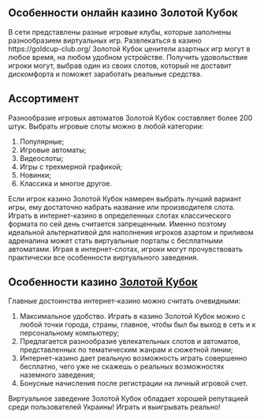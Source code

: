 <h2>Особенности онлайн казино Золотой Кубок</h2>
<p>В сети представлены разные игровые клубы, которые заполнены разнообразием виртуальных игр. Развлекаться в казино https://goldcup-club.org/ Золотой Кубок ценители азартных игр могут в любое время, на любом удобном устройстве. Получить удовольствие игроки могут, выбрав один из своих слотов, который не доставит дискомфорта и поможет заработать реальные средства.</p>
<h2>Ассортимент</h2>
<p>Разнообразие игровых автоматов Золотой Кубок составляет более 200 штук. Выбрать игровые слоты можно в любой категории:</p>
<ol>
  <li>Популярные;</li>
  <li>Игровые автоматы;</li>
  <li>Видеослоты;</li>
  <li>Игры с трехмерной графикой;</li>
  <li>Новинки;</li>
  <li>Классика и многое другое.</li>
</ol>

Если игрок казино Золотой Кубок намерен выбрать лучший вариант игры, ему достаточно набрать название или производителя слота. Играть в интернет-казино в определенных слотах классического формата по сей день считается запрещенным. Именно поэтому идеальной альтернативой для наполнения игроков азартом и приливом адреналина может стать виртуальные порталы с бесплатными автоматами. Играя в интернет-слотах, игроки могут прочувствовать практически все особенности виртуального заведения.</p>
<h2>Особенности казино <a href="https://goldcup-club.org/ru/glavnaya/">Золотой Кубок</a></h2>
<p>Главные достоинства интернет-казино можно считать очевидными:
<ol>
  <li>Максимальное удобство. Играть в казино Золотой Кубок можно с любой точки города, страны, главное, чтобы был бы выход в сеть и к персональному компьютеру;</li>
  <li>Предлагается разнообразие увлекательных слотов и автоматов, представленных по тематическим жанрам и сюжетной линии;</li>
  <li>Интернет-казино дает реальную возможность играть совершенно бесплатно, чего уже не скажешь о реальных возможностях наземного заведения;</li>
  <li>Бонусные начисления после регистрации на личный игровой счет.</li>
</ol>
Виртуальное заведение Золотой Кубок обладает хорошей репутацией среди пользователей Украины! Играть и выигрывать реально!</p>
